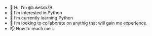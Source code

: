 - 👋 Hi, I’m @luketab79
- 👀 I’m interested in Python 
- 🌱 I’m currently learning Python
- 💞️ I’m looking to collaborate on anythig that will gain me experience.
- 📫 How to reach me ...

<!---
luketab79/luketab79 is a ✨ special ✨ repository because its `README.md` (this file) appears on your GitHub profile.
You can click the Preview link to take a look at your changes.
--->
